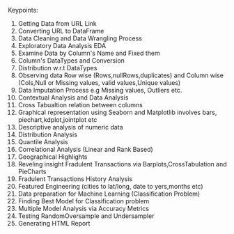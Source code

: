 Keypoints:

1) Getting Data from URL Link
2) Converting URL to DataFrame
3) Data Cleaning and Data Wrangling Process
4) Exploratory Data Analysis EDA 
3) Examine Data by Column's Name and Fixed them
4) Column's DataTypes and Conversion
5) Distribution w.r.t DataTypes
6) Observing data Row wise (Rows,nullRows,duplicates) and Column wise (Cols,Null or Missing values, valid values,Unique values)
7) Data Imputation Process e.g Missing values, Outliers etc.
8) Contextual Analysis and Data Analysis
9) Cross Tabualtion relation between columns
10) Graphical representation using Seaborn and Matplotlib involves bars, piechart,kdplot,jointplot etc
11) Descriptive analysis of numeric data
12) Distribution Analysis
13) Quantile Analysis
14) Correlational Analysis (Linear and Rank Based)
15) Geographical Highlights
16) Reveling insight Fradulent Transactions via Barplots,CrossTabulation and PieCharts  
17) Fradulent Transactions History Analysis 
18) Featured Engineering (cities to lat/long, date to yers,months etc)
19) Data preparation for Machine Learning (Classification Problem)
20) Finding Best Model for Classification problem 
21) Multiple Model Analysis via Accuracy Metrics
22) Testing RandomOversample and Undersampler
23) Generating HTML Report 
